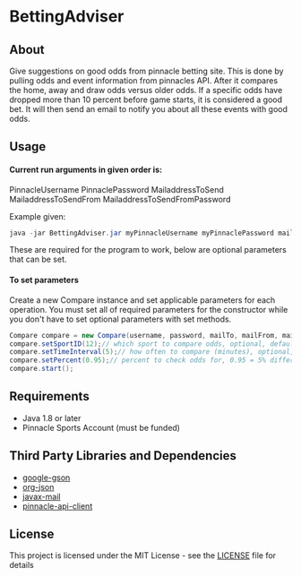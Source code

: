 # BettingAdviser
## About
Give suggestions on good odds from pinnacle betting site. This is done by pulling odds and event information from pinnacles API. After it compares the home, away and draw odds versus older odds. If a specific odds have dropped more than 10 percent before game starts, it is considered a good bet. It will then send an email to notify you about all these events with good odds.
## Usage
#### Current run arguments in given order is:
PinnacleUsername PinnaclePassword MailaddressToSend MailaddressToSendFrom MailaddressToSendFromPassword

Example given:
```java
java -jar BettingAdviser.jar myPinnacleUsername myPinnaclePassword mailAddressIWantToSendNotificationsTo mailAddressIWantToSendNotificationsFrom mailAddressIWantToSendNotificationsFromPassword
```

These are required for the program to work, below are optional parameters that can be set.

#### To set parameters
Create a new Compare instance and set applicable parameters for each operation. You must set all of required parameters for the constructor while you don't have to set optional parameters with set methods.
```java
Compare compare = new Compare(username, password, mailTo, mailFrom, mailFromPassw);
compare.setSportID(12);// which sport to compare odds, optional, default 29=SOCCER
compare.setTimeInterval(5);// how often to compare (minutes), optional, default 10 minutes
compare.setPercent(0.95);// percent to check odds for, 0.95 = 5% difference
compare.start();
```

## Requirements
- Java 1.8 or later
- Pinnacle Sports Account (must be funded)

## Third Party Libraries and Dependencies
- [google-gson](https://mvnrepository.com/artifact/com.google.code.gson/gson)
- [org-json](https://mvnrepository.com/artifact/org.json/json/20180130)
- [javax-mail](https://mvnrepository.com/artifact/javax.mail/mail)
- [pinnacle-api-client](https://github.com/gentoku/pinnacle-api-client)

## License

This project is licensed under the MIT License - see the [LICENSE](LICENSE) file for details
